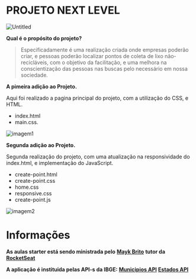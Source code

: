 # PROJETO NEXT LEVEL

![Untitled](https://user-images.githubusercontent.com/65434919/83586231-49920980-a522-11ea-9b8a-703b72e4145d.png)


**Qual é o propósito do projeto?**

>Especificadamente é uma realização criada onde empresas poderão criar, e pessoas poderão localizar 
pontos de coleta de lixo não-recicláveis, com o objetivo da facilitação, e uma melhora na conscientização das pessoas nas buscas
pelo necessário em nossa sociedade.



**A pimeira adição ao Projeto.**

Aqui foi realizado a pagina principal do projeto,
com a utilização do CSS, e HTML.
- index.html
- main.css.


![imagem1](https://user-images.githubusercontent.com/65434919/83590339-ec9b5100-a52b-11ea-979c-2227914c7795.png)


**Segunda adição ao Projeto.**

Segunda realização do projeto, com uma atualização na
responsividade do index.html, e implementação do JavaScript.
- create-point.html
- create-point.css
- home.css
- responsive.css
- create-point.js

![imagem2](https://user-images.githubusercontent.com/65434919/83590455-28361b00-a52c-11ea-8ddb-32f995ba6ef9.png)

# Informações

**As aulas starter está sendo ministrada pelo** [**Mayk Brito**](https://br.linkedin.com/in/maykbrito) **tutor da [RocketSeat](https://rocketseat.com.br/)**


**A aplicação é instituida pelas API-s da IBGE:** [**Municipios API**](https://servicodados.ibge.gov.br/api/docs/localidades?versao=1#api-Municipios-estadosUFMunicipiosGet) [**Estados API**](https://servicodados.ibge.gov.br/api/v1/localidades/estados/)

